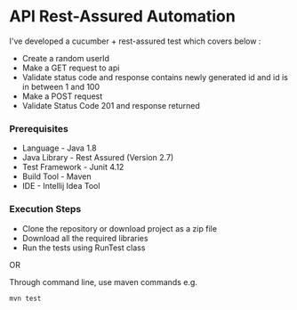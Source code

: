 # API Rest-Assured Automation

I've developed a cucumber + rest-assured test which covers below :
- Create a random userId
- Make a GET request to api
- Validate status code and response contains newly generated id and id is in between 1 and 100
- Make a POST request
- Validate Status Code 201 and response returned

### Prerequisites
- Language - Java 1.8
- Java Library - Rest Assured (Version 2.7)
- Test Framework - Junit 4.12
- Build Tool - Maven
- IDE - Intellij Idea Tool

### Execution Steps

- Clone the repository or download project as a zip file
- Download all the required libraries
- Run the tests using RunTest class

OR

Through command line, use maven commands e.g.

```
mvn test

```

